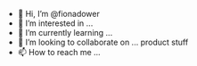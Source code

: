 - 👋 Hi, I’m @fionadower
- 👀 I’m interested in ...
- 🌱 I’m currently learning ...
- 💞️ I’m looking to collaborate on ... product stuff
- 📫 How to reach me ... 

<!---
fionadower/fionadower is a ✨ special ✨ repository because its `README.md` (this file) appears on your GitHub profile.
You can click the Preview link to take a look at your changes.
--->
